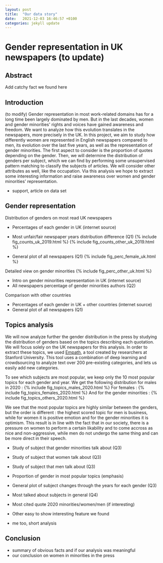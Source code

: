 ```yaml
---
layout: post
title:  "Our data story"
date:   2021-12-03 16:46:57 +0100
categories: jekyll update
---
```


# Gender representation in UK newspapers (to update)

## Abstract

Add catchy fact we found here

## Introduction

(to modify) Gender representation in most work-related domains has for a long time been largely dominated by men. But in the last decades, women and gender minorities' rights and voices have gained awareness and freedom. We want to analyze how this evolution translates in the newspapers, more precisely in the UK. In this project, we aim to study how differently women are represented in English newspapers compared to men, its evolution over the last five years, as well as the representation of gender minorities. The first aspect to consider is the proportion of quotes depending on the gender. Then, we will determine the distribution of genders per subject, which we can find by performing some unsupervised pattern matching to classify the subjects of articles. We will consider other attributes as well, like the occupation. Via this analysis we hope to extract some interesting information and raise awareness over women and gender minorities' representation.
+ support, article on data set

## Gender representation
Distribution of genders on most read UK newspapers 
- Percentages of each gender in UK (internet source)

- Most unfair/fair newspaper years distribution difference (Q1)
{% include fig_counts_uk_2019.html %}
{% include fig_counts_other_uk_2019.html %}
- General plot of all newspapers (Q1) {% include fig_perc_female_uk.html %}


Detailed view on gender minorities
{% include fig_perc_other_uk.html %}
- Intro on gender minorities representation in UK (internet source)
- All newspapers percentage of gender minorities authors (Q2)

Comparison with other countries
- Percentages of each gender in UK + other countries (internet source)
- General plot of all newspapers (Q1)

## Topics analysis

We will now analyze further the gender distribution in the press by studying the distribution of genders based on the topics describing each quotation.
We will focus solely on the UK newspapers for this analysis.
In order to extract these topics, we used  [Empath](https://hci.stanford.edu/publications/2016/ethan/empath-chi-2016.pdf), a tool created by researchers at Stanford University. This tool uses a combination of deep learning and crowdsourcing to analyze text over 200 pre-existing categories, and lets us easily add new categories. 

To see which subjects are most popular, we keep only the 10 most popular topics for each gender and year. We get the following distribution for males in 2020 : 
{% include fig_topics_males_2020.html %}
For females : 
{% include fig_topics_females_2020.html %}
And for the gender minorities : 
{% include fig_topics_others_2020.html %}

We see that the most popular topics are highly similar between the genders, but the order is different : the highest scored topic for men is business, while for women it is positive emotion and for the gender minorities it is optimism. 
This result is in line with the fact that in our society, there is a pressure on women to perform a certain likability and to come accross as nice and non-aggressive, while men do not undergo the same thing and can be more direct in their speech.



- Study of subject that gender minorities talk about (Q3)
- Study of subject that women talk about (Q3)
- Study of subject that men talk about (Q3)

- Proportion of gender in most popular topics (emphasis)

- General plot of subject changes through the years for each gender (Q3)

- Most talked about subjects in general (Q4)
- Most cited quote 2020 minorities/women/men (if interesting)
- Other easy to show interesting feature we found
- me too, short analysis

## Conclusion
- summary of obvious facts and if our analysis was meaningful
- our conclusion on women in minorities in the press
